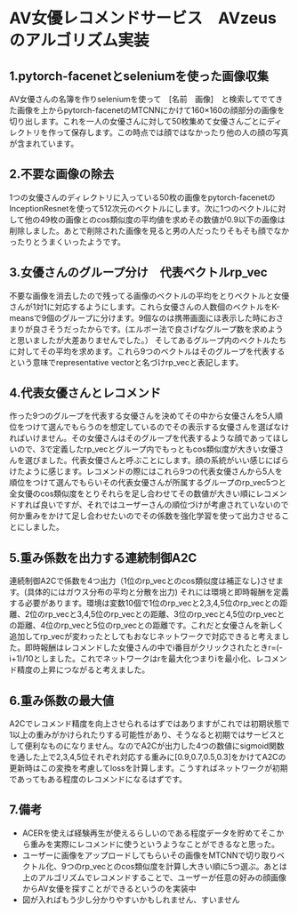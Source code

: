 # AV女優レコメンドサービス　AVzeusのアルゴリズム実装

## 1.pytorch-facenetとseleniumを使った画像収集
AV女優さんの名簿を作りseleniumを使って　[名前　画像]　と検索してでてきた画像を上からpytorch-facenetのMTCNNにかけて160×160の顔部分の画像を切り出します。これを一人の女優さんに対して50枚集めて女優さんごとにディレクトリを作って保存します。この時点では顔ではなかったり他の人の顔の写真が含まれています。

## 2.不要な画像の除去
1つの女優さんのディレクトリに入っている50枚の画像をpytorch-facenetのInceptionResnetを使って512次元のベクトルにします。次に1つのベクトルに対して他の49枚の画像とのcos類似度の平均値を求めその数値が0.9以下の画像は削除しました。あとで削除された画像を見ると男の人だったりそもそも顔でなかったりとうまくいったようです。

## 3.女優さんのグループ分け　代表ベクトルrp_vec
不要な画像を消去したので残ってる画像のベクトルの平均をとりベクトルと女優さんが1対1に対応するようにします。これら女優さんの人数個のベクトルをK-meansで9個のグループに分けます。9個なのは携帯画面にほ表示した時におさまりが良さそうだったからです。(エルボー法で良さげなグループ数を求めようと思いましたが大差ありませんでした。） そしてあるグループ内のベクトルたちに対してその平均を求めます。これら9つのベクトルはそのグループを代表するという意味でrepresentative vectorと名づけrp_vecと表記します。

## 4.代表女優さんとレコメンド
作った9つのグループを代表する女優さんを決めてその中から女優さんを5人順位をつけて選んでもらうのを想定しているのでその表示する女優さんを選ばなければいけません。その女優さんはそのグループを代表するような顔であってほしいので、3で定義したrp_vecとグループ内でもっともcos類似度が大きい女優さんを選びました。代表女優さんと呼ぶことにします。顔の系統がいい感じにばらけたように感じます。レコメンドの際にはこれら9つの代表女優さんから5人を順位をつけて選んでもらいその代表女優さんが所属するグループのrp_vec5つと全女優のcos類似度をとりそれらを足し合わせてその数値が大きい順にレコメンドすれば良いですが、それではユーザーさんの順位づけが考慮されていないので何か重みをかけて足し合わせたいのでその係数を強化学習を使って出力させることにしました。

## 5.重み係数を出力する連続制御A2C
連続制御A2Cで係数を4つ出力（1位のrp_vecとのcos類似度は補正なし)させます。(具体的にはガウス分布の平均と分散を出力) それには環境と即時報酬を定義する必要があります。環境は変数10個で1位のrp_vecと2,3,4,5位のrp_vecとの距離、2位のrp_vecと3,4,5位のrp_vecとの距離、3位のrp_vecと4,5位のrp_vecとの距離、4位のrp_vecと5位のrp_vecとの距離です。これだと女優さんを新しく追加してrp_vecが変わったとしてもおなじネットワークで対応できると考えました。即時報酬はレコメンドした女優さんの中でi番目がクリックされたときr=(-i+1)/10としました。これでネットワークはrを最大化つまりiを最小化、レコメンド精度の上昇につながると考えました。

## 6.重み係数の最大値
A2Cでレコメンド精度を向上させられるはずではありますがこれでは初期状態で1以上の重みがかけられたりする可能性があり、そうなると初期ではサービスとして便利なものになりません。なのでA2Cが出力した4つの数値にsigmoid関数を通した上で2,3,4,5位それぞれ対応する重みに[0.9,0.7,0.5,0.3]をかけてA2Cの更新時はこの変換を考慮してlossを計算します。こうすればネットワークが初期であってもある程度のレコメンドになるはずです。

## 7.備考

- ACERを使えば経験再生が使えるらしいのである程度データを貯めてそこから重みを実際にレコメンドに使うというようなことができるなと思った。
- ユーザーに画像をアップロードしてもらいその画像をMTCNNで切り取りベクトル化、9つのrp_vecとのcos類似度を計算し大きい順に5つ選ぶ。あとは上のアルゴリズムでレコメンドすることで、ユーザーが任意の好みの顔画像からAV女優を探すことができるというのを実装中
- 図が入ればもう少し分かりやすいかもしれません、すいません

